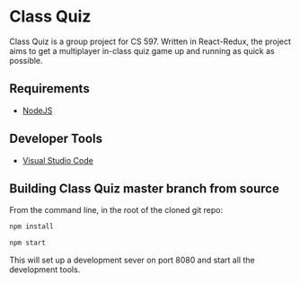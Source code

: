 Class Quiz
==================

Class Quiz is a group project for CS 597. Written in React-Redux, the project aims to get a multiplayer in-class quiz game up and running as quick as possible.

## Requirements

* [NodeJS](http://nodejs.org)

## Developer Tools

* [Visual Studio Code](https://code.visualstudio.com)

## Building Class Quiz master branch from source

From the command line, in the root of the cloned git repo:

```bash
npm install

npm start
```

This will set up a development sever on port 8080 and start all the development tools.

